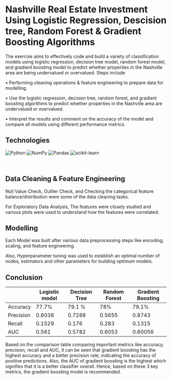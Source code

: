 # Nashville Real Estate Investment Using Logistic Regression, Descision tree, Random Forest & Gradient Boosting Algorithms

The exercise aims to effectively code and build a variety of classification models using logistic regression, decision tree model, random forest model, and gradient boosting model to predict whether properties in the Nashville area are being undervalued or overvalued. Steps include

•	Performing cleaning operations & feature engineering to prepare data for modelling.

•	Use the logistic regression, decision tree, random forest, and gradient boosting algorithms to predict whether properties in the Nashville area are undervalued or overvalued.  

•	Interpret the results and comment on the accuracy of the model and compare all models using different performance metrics.




## Technologies


![Python](https://img.shields.io/badge/python-3670A0?style=for-the-badge&logo=python&logoColor=ffdd54) ![NumPy](https://img.shields.io/badge/numpy-%23013243.svg?style=for-the-badge&logo=numpy&logoColor=white) ![Pandas](https://img.shields.io/badge/pandas-%23150458.svg?style=for-the-badge&logo=pandas&logoColor=white) ![scikit-learn](https://img.shields.io/badge/scikit--learn-%23F7931E.svg?style=for-the-badge&logo=scikit-learn&logoColor=white) 

<br>

## Data Cleaning & Feature Engineering 


Null Value Check, Outlier Check, and Checking the categorical feature balance/distribution were some of the data cleaning tasks. 

For Exploratory Data Analysis, The features were closely studied and various plots were used to understand how the features were correlated.

## Modelling

Each Model was built after various data preprocessing steps like encoding, scaling, and feature engineering.

Also, Hyperparameter tuning was used to establish an optimal number of nodes, estimators and other parameters for building optimum models.

## Conclusion


|                  |     Logistic model    |     Decision Tree    |     Random Forest    |     Gradient Boosting    |
|------------------|-----------------------|----------------------|----------------------|--------------------------|
|     Accuracy     |     77.7%             |     79.1 %           |     78%              |     79.1%                |
|     Precision    |     0.6038            |     0.7288           |     0.5655           |     0.8743               |
|     Recall       |     0.1529            |     0.176            |     0.283            |     0.1315               |
|     AUC          |     0.561             |     0.5782           |     0.6053           |     0.60056              |


Based on the comparison table comparing important metrics like accuracy, precision, recall and AUC, it can be seen that gradient boosting has the highest accuracy and a better precision rate, indicating the accuracy of positive predictions. Also, the AUC of gradient boosting is the highest which signifies that it is a better classifier overall. Hence, based on these 3 key metrics, the gradient boosting model is recommended.

